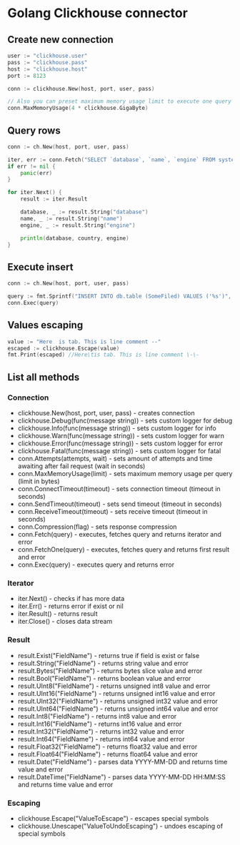 # Golang Clickhouse connector

## Create new connection

```go
user := "clickhouse.user"
pass := "clickhouse.pass"
host := "clickhouse.host"
port := 8123

conn := clickhouse.New(host, port, user, pass)

// Also you can preset maximum memory usage limit to execute one query
conn.MaxMemoryUsage(4 * clickhouse.GigaByte)
```

## Query rows

```go
conn := ch.New(host, port, user, pass)

iter, err := conn.Fetch("SELECT `database`, `name`, `engine` FROM system.tables")
if err != nil {
    panic(err)
}

for iter.Next() {
    result := iter.Result

    database, _ := result.String("database")
    name, _ := result.String("name")
    engine, _ := result.String("engine")

    println(database, country, engine)
}
```

## Execute insert

```go
conn := ch.New(host, port, user, pass)

query := fmt.Sprintf("INSERT INTO db.table (SomeFiled) VALUES ('%s')", "Some value")
conn.Exec(query)
```

## Values escaping 

```go
value := "Here	is tab. This is line comment --"
escaped := clickhouse.Escape(value)
fmt.Print(escaped) //Here\tis tab. This is line comment \-\-
```

## List all methods

### Connection

* clickhouse.New(host, port, user, pass) - creates connection
* clickhouse.Debug(func(message string)) - sets custom logger for debug
* clickhouse.Info(func(message string)) - sets custom logger for info
* clickhouse.Warn(func(message string)) - sets custom logger for warn
* clickhouse.Error(func(message string)) - sets custom logger for error
* clickhouse.Fatal(func(message string)) - sets custom logger for fatal
* conn.Attempts(attempts, wait) - sets amount of attempts and time awaiting after fail request (wait in seconds)
* conn.MaxMemoryUsage(limit) - sets maximum memory usage per query (limit in bytes)
* conn.ConnectTimeout(timeout) - sets connection timeout (timeout in seconds)
* conn.SendTimeout(timeout) - sets send timeout (timeout in seconds)
* conn.ReceiveTimeout(timeout) - sets receive timeout (timeout in seconds)
* conn.Compression(flag) - sets response compression
* conn.Fetch(query) - executes, fetches query and returns iterator and error
* conn.FetchOne(query) - executes, fetches query and returns first result and error
* conn.Exec(query) - executes query and returns error

### Iterator

* iter.Next() - checks if has more data
* iter.Err() - returns error if exist or nil
* iter.Result() - returns result
* iter.Close() - closes data stream

### Result

* result.Exist("FieldName") - returns true if field is exist or false
* result.String("FieldName") - returns string value and error
* result.Bytes("FieldName") - returns bytes slice value and error
* result.Bool("FieldName") - returns boolean value and error
* result.UInt8("FieldName") - returns unsigned int8 value and error
* result.UInt16("FieldName") - returns unsigned int16 value and error
* result.UInt32("FieldName") - returns unsigned int32 value and error
* result.UInt64("FieldName") - returns unsigned int64 value and error
* result.Int8("FieldName") - returns int8 value and error
* result.Int16("FieldName") - returns int16 value and error
* result.Int32("FieldName") - returns int32 value and error
* result.Int64("FieldName") - returns int64 value and error
* result.Float32("FieldName") - returns float32 value and error
* result.Float64("FieldName") - returns float64 value and error
* result.Date("FieldName") - parses data YYYY-MM-DD and returns time value and error
* result.DateTime("FieldName") - parses data YYYY-MM-DD HH:MM:SS and returns time value and error

### Escaping

* clickhouse.Escape("ValueToEscape") - escapes special symbols
* clickhouse.Unescape("ValueToUndoEscaping") - undoes escaping of special symbols